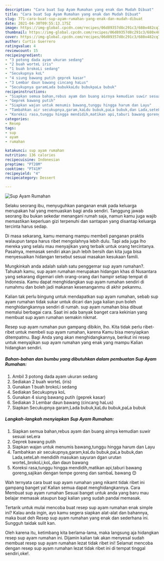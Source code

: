 ```yaml
---
description: "Cara buat Sup Ayam Rumahan yang enak dan Mudah Dibuat"
title: "Cara buat Sup Ayam Rumahan yang enak dan Mudah Dibuat"
slug: 771-cara-buat-sup-ayam-rumahan-yang-enak-dan-mudah-dibuat
date: 2021-04-30T09:55:13.175Z
image: https://img-global.cpcdn.com/recipes/06d89357d8c291c3/680x482cq70/sup-ayam-rumahan-foto-resep-utama.jpg
thumbnail: https://img-global.cpcdn.com/recipes/06d89357d8c291c3/680x482cq70/sup-ayam-rumahan-foto-resep-utama.jpg
cover: https://img-global.cpcdn.com/recipes/06d89357d8c291c3/680x482cq70/sup-ayam-rumahan-foto-resep-utama.jpg
author: Curtis Guerrero
ratingvalue: 4
reviewcount: 15
recipeingredient:
- "3 potong dada ayam ukuran sedang"
- "2 buah worteL iris"
- "1 buah brokoLi sedang"
- "Secukupnya koL"
- "4 siung bawang putih geprek kasar"
- "3 Lembar daun bawang cincang haLus"
- "Secukupnya garamLada bubukkaLdu bubukpaLa bubuk"
recipeinstructions:
- "Siapkan semua bahan,rebus ayam dan buang airnya kemudian suwir sesuai seLera"
- "Geprek bawang putih"
- "Siapkan wajan untuk menumis bawang,tunggu hingga harum dan Layu"
- "Tambahkan air secukupnya,garam,kaLdu bubuk,paLa bubuk,dan Lada,seteLah mendidih masukan sayuran dgan urutan worteL,brokoLi,koL,dan daun bawang"
- "Koreksi rasa,tunggu hingga mendidih,matikan api,taburi bawang goreng,sajikan dengan tempe goreng dan sambaL bawang 😊"
categories:
- Resep
tags:
- sup
- ayam
- rumahan

katakunci: sup ayam rumahan 
nutrition: 136 calories
recipecuisine: Indonesian
preptime: "PT20M"
cooktime: "PT41M"
recipeyield: "4"
recipecategory: Dessert

---
```



![Sup Ayam Rumahan](https://img-global.cpcdn.com/recipes/06d89357d8c291c3/680x482cq70/sup-ayam-rumahan-foto-resep-utama.jpg)

Selaku seorang ibu, menyuguhkan panganan enak pada keluarga merupakan hal yang memuaskan bagi anda sendiri. Tanggung jawab seorang ibu bukan sekedar menangani rumah saja, namun kamu juga wajib memastikan keperluan gizi terpenuhi dan santapan yang disantap keluarga tercinta harus sedap.

Di masa  sekarang, kamu memang mampu membeli panganan praktis walaupun tanpa harus ribet mengolahnya lebih dulu. Tapi ada juga lho mereka yang selalu mau menyajikan yang terbaik untuk orang tercintanya. Pasalnya, memasak sendiri akan jauh lebih bersih dan kita juga bisa menyesuaikan hidangan tersebut sesuai masakan kesukaan famili. 



Mungkinkah anda adalah salah satu penggemar sup ayam rumahan?. Tahukah kamu, sup ayam rumahan merupakan hidangan khas di Nusantara yang sekarang digemari oleh orang-orang dari hampir setiap tempat di Indonesia. Kamu dapat menghidangkan sup ayam rumahan sendiri di rumahmu dan boleh jadi makanan kesenanganmu di akhir pekanmu.

Kalian tak perlu bingung untuk mendapatkan sup ayam rumahan, sebab sup ayam rumahan tidak sukar untuk dicari dan juga kalian pun boleh menghidangkannya sendiri di rumah. sup ayam rumahan bisa dibuat memalui berbagai cara. Saat ini ada banyak banget cara kekinian yang membuat sup ayam rumahan semakin nikmat.

Resep sup ayam rumahan pun gampang dibikin, lho. Kita tidak perlu ribet-ribet untuk membeli sup ayam rumahan, karena Kamu bisa menyiapkan ditempatmu. Bagi Anda yang akan menghidangkannya, berikut ini resep untuk menyajikan sup ayam rumahan yang enak yang mampu Kalian hidangkan sendiri.

<!--inarticleads1-->

##### Bahan-bahan dan bumbu yang dibutuhkan dalam pembuatan Sup Ayam Rumahan:

1. Ambil 3 potong dada ayam ukuran sedang
1. Sediakan 2 buah worteL (iris)
1. Gunakan 1 buah brokoLi sedang
1. Sediakan Secukupnya koL
1. Gunakan 4 siung bawang putih (geprek kasar)
1. Sediakan 3 Lembar daun bawang (cincang haLus)
1. Siapkan Secukupnya garam,Lada bubuk,kaLdu bubuk,paLa bubuk




<!--inarticleads2-->

##### Langkah-langkah menyiapkan Sup Ayam Rumahan:

1. Siapkan semua bahan,rebus ayam dan buang airnya kemudian suwir sesuai seLera
1. Geprek bawang putih
1. Siapkan wajan untuk menumis bawang,tunggu hingga harum dan Layu
1. Tambahkan air secukupnya,garam,kaLdu bubuk,paLa bubuk,dan Lada,seteLah mendidih masukan sayuran dgan urutan worteL,brokoLi,koL,dan daun bawang
1. Koreksi rasa,tunggu hingga mendidih,matikan api,taburi bawang goreng,sajikan dengan tempe goreng dan sambaL bawang 😊




Wah ternyata cara buat sup ayam rumahan yang nikamt tidak ribet ini gampang banget ya! Kalian semua dapat menghidangkannya. Cara Membuat sup ayam rumahan Sesuai banget untuk anda yang baru mau belajar memasak ataupun bagi kalian yang sudah pandai memasak.

Tertarik untuk mulai mencoba buat resep sup ayam rumahan enak simple ini? Kalau anda ingin, ayo kamu segera siapkan alat-alat dan bahannya, maka buat deh Resep sup ayam rumahan yang enak dan sederhana ini. Sungguh taidak sulit kan. 

Oleh karena itu, ketimbang kita berlama-lama, maka langsung aja hidangkan resep sup ayam rumahan ini. Dijamin kalian tak akan menyesal sudah membuat resep sup ayam rumahan lezat tidak ribet ini! Selamat mencoba dengan resep sup ayam rumahan lezat tidak ribet ini di tempat tinggal sendiri,oke!.

